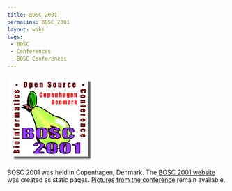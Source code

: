 ```yaml
---
title: BOSC 2001
permalink: BOSC_2001
layout: wiki
tags:
 - BOSC
 - Conferences
 - BOSC Conferences
---
```


<img src="Bosc-2001-logo.gif" title="Bosc-2001-logo.gif" />

BOSC 2001 was held in Copenhagen, Denmark. The [BOSC 2001
website](http://www.open-bio.org/bosc2001/) was created as static pages.
[Pictures from the
conference](http://www.open-bio.org/bosc2001/bosc2001_pics/) remain
available.
